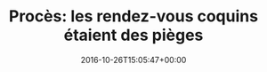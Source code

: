 ---
isIndex: false
title: "Procès: les rendez-vous coquins étaient des pièges"
date: 2016-10-26T15:05:47+00:00
concerned:
  - margot-pugliese
press: 
  title: Le Parisien
  url: http://www.leparisien.fr/faits-divers/proces-les-rendez-vous-coquins-etaient-des-pieges-26-10-2017-7355583.php
---